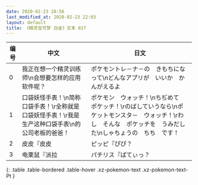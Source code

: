 ```yaml
---
date: 2020-02-23 20:56
last_modified_at: 2020-02-23 22:03
layout: default
title: 《精灵宝可梦 白金》文本 027
---
```

| 编号 | 中文 | 日文 |
| ---- | ---- | ---- |
| 0 | 我正在想一个精灵训练师\n会想要怎样的应用软件呢？ | ポケモントレ－ナ－の　きもちになって\nどんなアプリが　いいか　かんがえるよ |
| 1 | 口袋妖怪手表！\n简称口袋手表！\r全称就是口袋妖怪手表！\r我是生产这种口袋手表\n的公司老板的爸爸！ | ポケモン　ウォッチ！\nちぢめて　ポケッチ！\rのばしていうなら\nポケットモンスタ－　ウォッチ！\rわし　そんな　ポケッチを　うみだした\nしゃちょうの　ちち　です！ |
| 2 | 皮皮『皮皮 | ピッピ『ぴぴ？ |
| 3 | 电栗鼠『派拉 | パチリス『ぱてぃっ？ |
{: .table .table-bordered .table-hover .xz-pokemon-text .xz-pokemon-text-Pt }